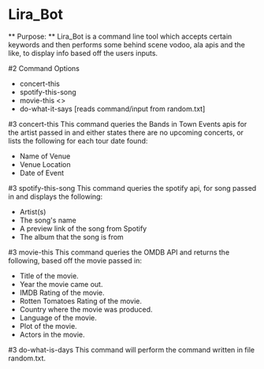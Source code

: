 # Lira_Bot
** Purpose: ** Lira_Bot is a command line tool which accepts certain keywords and then performs some behind scene vodoo, ala apis and the like, to display info based off the users inputs.

#2 Command Options
- concert-this <artist>
- spotify-this-song <song>
- movie-this <>
- do-what-it-says [reads command/input from random.txt]

#3 concert-this <artist>
This command queries the Bands in Town Events apis for the artist passed in and either states there are no upcoming concerts, or lists the following for each tour date found:
- Name of Venue
- Venue Location
- Date of Event


#3 spotify-this-song <song>
This command queries the spotify api, for song passed in and displays the following:
- Artist(s)
- The song's name
- A preview link of the song from Spotify
- The album that the song is from

#3 movie-this <movie>
This command queries the OMDB API and returns the following, based off the movie passed in:
- Title of the movie.
- Year the movie came out.
- IMDB Rating of the movie.
- Rotten Tomatoes Rating of the movie.
- Country where the movie was produced.
- Language of the movie.
- Plot of the movie.
- Actors in the movie.

#3 do-what-is-days
This command will perform the command written in file random.txt.